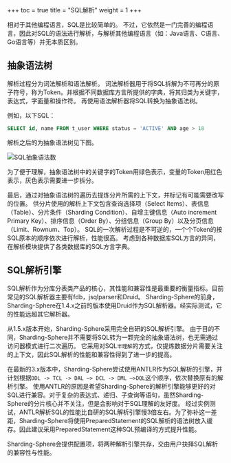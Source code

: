 +++
toc = true
title = "SQL解析"
weight = 1
+++

相对于其他编程语言，SQL是比较简单的。
不过，它依然是一门完善的编程语言，因此对SQL的语法进行解析，与解析其他编程语言（如：Java语言、C语言、Go语言等）并无本质区别。

## 抽象语法树

解析过程分为词法解析和语法解析。
词法解析器用于将SQL拆解为不可再分的原子符号，称为Token。并根据不同数据库方言所提供的字典，将其归类为关键字，表达式，字面量和操作符。
再使用语法解析器将SQL转换为抽象语法树。

例如，以下SQL：

```sql
SELECT id, name FROM t_user WHERE status = 'ACTIVE' AND age > 18
```

解析之后的为抽象语法树见下图。

![SQL抽象语法数](http://ovfotjrsi.bkt.clouddn.com/sharding/sql_ast.png)

为了便于理解，抽象语法树中的关键字的Token用绿色表示，变量的Token用红色表示，灰色表示需要进一步拆分。

最后，通过对抽象语法树的遍历去提炼分片所需的上下文，并标记有可能需要改写的位置。
供分片使用的解析上下文包含查询选择项（Select Items）、表信息（Table）、分片条件（Sharding Condition）、自增主键信息（Auto increment Primary Key）、排序信息（Order By）、分组信息（Group By）以及分页信息（Limit、Rownum、Top）。
SQL的一次解析过程是不可逆的，一个个Token的按SQL原本的顺序依次进行解析，性能很高。
考虑到各种数据库SQL方言的异同，在解析模块提供了各类数据库的SQL方言字典。

## SQL解析引擎

SQL解析作为分库分表类产品的核心，其性能和兼容性是最重要的衡量指标。目前常见的SQL解析器主要有fdb，jsqlparser和Druid。
Sharding-Sphere的前身，Sharding-Sphere在1.4.x之前的版本使用Druid作为SQL解析器。经实际测试，它的性能远超其它解析器。

从1.5.x版本开始，Sharding-Sphere采用完全自研的SQL解析引擎。
由于目的不同，Sharding-Sphere并不需要将SQL转为一颗完全的抽象语法树，也无需通过访问器模式进行二次遍历。
它采用对SQL`半理解`的方式，仅提炼数据分片需要关注的上下文，因此SQL解析的性能和兼容性得到了进一步的提高。

在最新的3.x版本中，Sharding-Sphere尝试使用ANTLR作为SQL解析的引擎，并计划根据`DDL -> TCL -> DAL –> DCL -> DML –>DQL`这个顺序，依次替换原有的解析引擎。
使用ANTLR的原因是希望Sharding-Sphere的解析引擎能够更好的对SQL进行兼容。对于复杂的表达式、递归、子查询等语句，虽然Sharding-Sphere的分片核心并不关注，但是会影响对于SQL理解的友好度。
经过实例测试，ANTLR解析SQL的性能比自研的SQL解析引擎慢3倍左右。为了弥补这一差距，Sharding-Sphere将使用PreparedStatement的SQL解析的语法树放入缓存。因此建议采用PreparedStatement这种SQL预编译的方式提升性能。

Sharding-Sphere会提供配置项，将两种解析引擎共存，交由用户抉择SQL解析的兼容性与性能。
